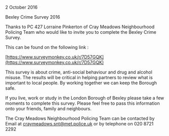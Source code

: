 2 October 2016

Bexley Crime Survey 2016

Thanks to PC 427 Lorraine Pinkerton of Cray Meadows Neighbourhood Policing Team who would like to invite you to complete the Bexley Crime Survey.

This can be found on the following link :

[https://www.surveymonkey.co.uk/r/7D57GQK](https://www.surveymonkey.co.uk/r/7D57GQK)

This survey is about crime, anti-social behaviour and drug and alcohol misuse. The results will be critical in helping partners to review what is important to local people. By working together we can keep the Borough safe.

If you live, work or study in the London Borough of Bexley please take a few moments to complete this survey. Please feel free to pass this information onto your friends, family and neighbours.

The Cray Meadows Neighbourhood Policing Team can be contacted by Email at [craymeadows.snt@met.police.uk](mailto:craymeadows.snt@met.police.uk) or by telephone on 020 8721 2292
